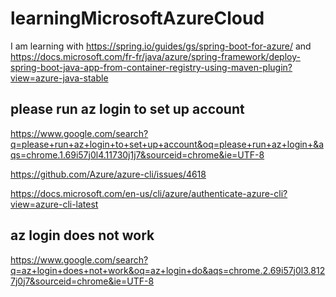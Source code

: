 # learningMicrosoftAzureCloud
I am learning with https://spring.io/guides/gs/spring-boot-for-azure/ and https://docs.microsoft.com/fr-fr/java/azure/spring-framework/deploy-spring-boot-java-app-from-container-registry-using-maven-plugin?view=azure-java-stable

## please run az login to set up account

https://www.google.com/search?q=please+run+az+login+to+set+up+account&oq=please+run+az+login+&aqs=chrome.1.69i57j0l4.11730j1j7&sourceid=chrome&ie=UTF-8

https://github.com/Azure/azure-cli/issues/4618

https://docs.microsoft.com/en-us/cli/azure/authenticate-azure-cli?view=azure-cli-latest

## az login does not work

https://www.google.com/search?q=az+login+does+not+work&oq=az+login+do&aqs=chrome.2.69i57j0l3.8127j0j7&sourceid=chrome&ie=UTF-8




